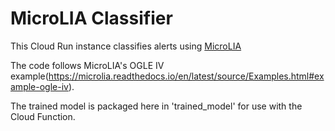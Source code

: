 # MicroLIA Classifier

This Cloud Run instance classifies alerts using
[MicroLIA](https://microlia.readthedocs.io/)

The code follows MicroLIA's OGLE IV example(https://microlia.readthedocs.io/en/latest/source/Examples.html#example-ogle-iv).

The trained model is packaged here in 'trained_model' for use with the Cloud Function.
